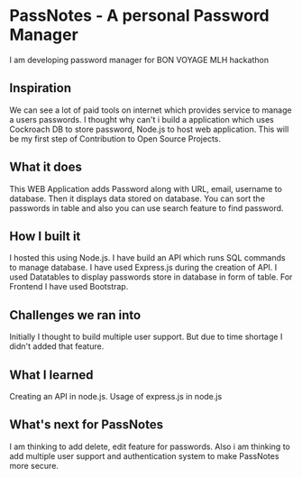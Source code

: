 # PassNotes - A personal Password Manager
I am developing password manager for BON VOYAGE MLH hackathon

## Inspiration
We can see a lot of paid tools on internet which provides service to manage a users passwords. I thought why can't i build a application which uses Cockroach DB to store password, Node.js to host web application. This will be my first step of Contribution to Open Source Projects.
## What it does
This WEB Application adds Password along with URL, email, username to database. Then it displays data stored on database. You can sort the passwords in table and also you can use search feature to find password.
## How I built it
I hosted this using Node.js. I have build an API which runs SQL commands to manage database. I have used Express.js during the creation of API. I used Datatables to display passwords store in database in form of table. For Frontend I have used Bootstrap.
## Challenges we ran into
Initially I thought to build multiple user support. But due to time shortage I didn't added that feature.
## What I learned
Creating an API in node.js. Usage of express.js in node.js
## What's next for PassNotes
I am thinking to add delete, edit feature for passwords. Also i am thinking to add multiple user support and authentication system to make PassNotes more secure. 

